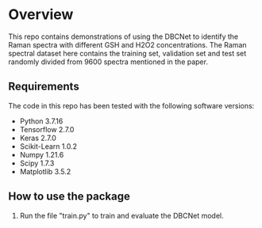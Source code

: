 # Overview

This repo contains demonstrations of using the DBCNet to identify the Raman spectra with different GSH and H2O2 concentrations. The Raman spectral dataset here contains the training set, validation set and test set randomly divided from 9600 spectra mentioned in the paper.


## Requirements

The code in this repo has been tested with the following software versions:
- Python 3.7.16
- Tensorflow 2.7.0
- Keras 2.7.0
- Scikit-Learn 1.0.2
- Numpy 1.21.6
- Scipy 1.7.3
- Matplotlib 3.5.2


## How to use the package

1. Run the file "train.py" to train and evaluate the DBCNet model.
